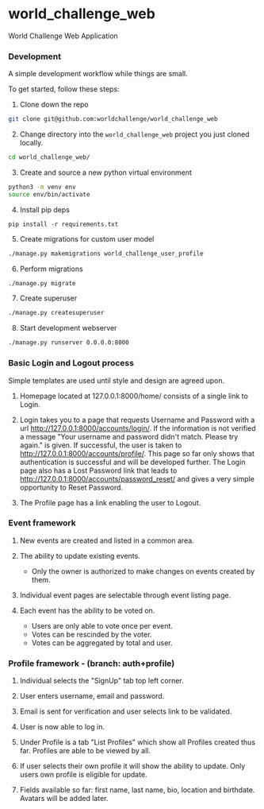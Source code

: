 # world\_challenge\_web
World Challenge Web Application

### Development
A simple development workflow while things are small.

To get started, follow these steps:

1. Clone down the repo
```bash
git clone git@github.com:worldchallenge/world_challenge_web
```
2. Change directory into the `world_challenge_web` project you just cloned locally.
```bash
cd world_challenge_web/
```
3. Create and source a new python virtual environment
```bash
python3 -m venv env
source env/bin/activate
```
4. Install pip deps
```
pip install -r requirements.txt 
```
5. Create migrations for custom user model
```bash
./manage.py makemigrations world_challenge_user_profile
```
6. Perform migrations
```bash
./manage.py migrate
```
7. Create superuser
```bash
./manage.py createsuperuser
```
8. Start development webserver
```bash
./manage.py runserver 0.0.0.0:8000
```

### Basic Login and Logout process

Simple templates are used until style and design are agreed upon.

1. Homepage located at 127.0.0.1:8000/home/ consists of a single link to Login.

2. Login takes you to a page that requests Username and Password with a url http://127.0.0.1:8000/accounts/login/.  If the information is not verified a message "Your username and password didn't match. Please try again." is given.  If successful, the user is taken to http://127.0.0.1:8000/accounts/profile/.  This page so far only shows that authentication is successful and will be developed further.  The Login page also has a Lost Password link that leads to http://127.0.0.1:8000/accounts/password_reset/ and gives a very simple opportunity to Reset Password.

3. The Profile page has a link enabling the user to Logout.

### Event framework

1. New events are created and listed in a common area.

2. The ability to update existing events.
      - Only the owner is authorized to make changes on events created by them.

3.  Individual event pages are selectable through event listing page.

4.  Each event has the ability to be voted on. 
      - Users are only able to vote once per event.  
      - Votes can be rescinded by the voter.
      - Votes can be aggregated by total and user.


### Profile framework - (branch: auth+profile)

1. Individual selects the "SignUp" tab top left corner.

2. User enters username, email and password.

3. Email is sent for verification and user selects link to be validated.

4. User is now able to log in.

5. Under Profile is a tab "List Profiles" which show all Profiles created thus far.  Profiles are able to be viewed by all.

6. If user selects their own profile it will show the ability to update.  Only users own profile is eligible for update.

7. Fields available so far: first name, last name, bio, location and birthdate.  Avatars will be added later.
